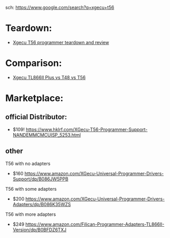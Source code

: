 sch: https://www.google.com/search?q=xgecu+t56

# Teardown:
- [Xgecu T56 programmer teardown and review](https://youtu.be/PHD7OXDYzrQ)

# Comparison:
- [Xgecu TL866II Plus vs T48 vs T56](https://youtu.be/42VCmOVWAyc)

# Marketplace:
## official Distributor:
- $109! https://www.hklrf.com/XGecu-T56-Programmer-Support-NANDEMMCMCUISP_5253.html


## other
T56 with no adapters
- $160 https://www.amazon.com/XGecu-Universal-Programmer-Drivers-Support/dp/B086JW5PPB

T56 with some adapters
- $200 https://www.amazon.com/XGecu-Universal-Programmer-Drivers-Adapters/dp/B086K35WZS

T56 with more adapters
- $249 https://www.amazon.com/Filican-Programmer-Adapters-TL866II-Version/dp/B0BFDZ6TXJ
